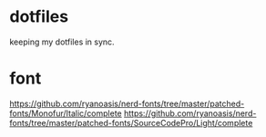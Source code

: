 # dotfiles
keeping my dotfiles in sync. 

# font

https://github.com/ryanoasis/nerd-fonts/tree/master/patched-fonts/Monofur/Italic/complete
https://github.com/ryanoasis/nerd-fonts/tree/master/patched-fonts/SourceCodePro/Light/complete
